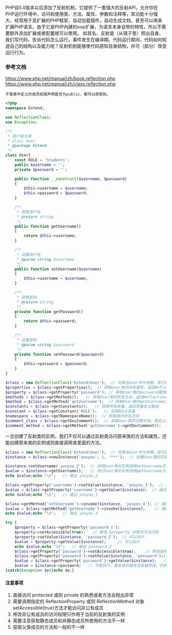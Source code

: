PHP自5.0版本以后添加了反射机制，它提供了一套强大的反射API，允许你在PHP运行环境中，访问和使用类、方法、属性、参数和注释等，其功能十分强大，经常用于高扩展的PHP框架，自动加载插件，自动生成文档，甚至可以用来扩展PHP语言。由于它是PHP內建的oop扩展，为语言本身自带的特性，所以不需要额外添加扩展或者配置就可以使用。
如其名，反射是（从镜子里）照出自身。我们写代码，告诉代码怎么运行，事件发生在编译期。代码运行期间，代码如何知道自己的结构以及能力呢？反射机制能够使代码感知自身结构，并可（部分）改变运行行为。

### 参考文档

https://www.php.net/manual/zh/book.reflection.php
https://www.php.net/manual/zh/class.reflection.php

```不管类中定义的成员权限声明是否为public，都可以获取到。```

```php
<?php 
namespace Extend;

use ReflectionClass;
use Exception;

/**
 * 用户相关类
 * Class User
 * @package Extend
 */
class User{
    const ROLE = 'Students';
    public $username = '';
    private $password = '';

    public function __construct($username, $password)
    {
        $this->username = $username;
        $this->password = $password;
    }

    /**
     * 获取用户名
     * @return string
     */
    public function getUsername()
    {
        return $this->username;
    }

    /**
     * 设置用户名
     * @param string $username
     */
    public function setUsername($username)
    {
        $this->username = $username;
    }

    /**
     * 获取密码
     * @return string
     */
    private function getPassword()
    {
        return $this->password;
    }

    /**
     * 设置密码
     * @param string $password
     */
    private function setPassowrd($password)
    {
        $this->password = $password;
    }
}

$class = new ReflectionClass('Extend\User');  // 将类名User作为参数，即可建立User类的反射类
$properties = $class->getProperties();  // 获取User类的所有属性，返回ReflectionProperty的数组
$property = $class->getProperty('password'); // 获取User类的password属性ReflectionProperty
$methods = $class->getMethods();   // 获取User类的所有方法，返回ReflectionMethod数组
$method = $class->getMethod('getUsername');  // 获取User类的getUsername方法的ReflectionMethod
$constants = $class->getConstants();   // 获取所有常量，返回常量定义数组
$constant = $class->getConstant('ROLE');   // 获取ROLE常量
$namespace = $class->getNamespaceName();  // 获取类的命名空间
$comment_class = $class->getDocComment();  // 获取User类的注释文档，即定义在类之前的注释
$comment_method = $class->getMethod('getUsername')->getDocComment();  // 获取User类中getUsername方法的注释文档
```

一旦创建了反射类的实例，我们不仅可以通过反射类访问原来类的方法和属性，还能创建原来类的实例或则直接调用类里面的方法。

```php
$class = new ReflectionClass('Extend\User');  // 将类名User作为参数，即可建立User类的反射类
$instance = $class->newInstance('youyou', 1, '***');  // 创建User类的实例

$instance->setUsername('youyou_2');  // 调用User类的实例调用setUsername方法设置用户名
$value = $instance->getUsername();   // 用过User类的实例调用getUsername方法获取用户名
echo $value;echo "\n";   // 输出 youyou_2

$class->getProperty('username')->setValue($instance, 'youyou_3');  // 通过反射类ReflectionProperty设置指定实例的username属性值
$value = $class->getProperty('username')->getValue($instance);  // 通过反射类ReflectionProperty获取username的属性值
echo $value;echo "\n";   // 输出 youyou_3

$class->getMethod('setUsername')->invoke($instance, 'youyou_4'); // 通过反射类ReflectionMethod调用指定实例的方法，并且传送参数
$value = $class->getMethod('getUsername')->invoke($instance);    // 通过反射类ReflectionMethod调用指定实例的方法
echo $value;echo "\n";   // 输出 youyou_4

try {
    $property = $class->getProperty('password_1');
    $property->setAccessible(true);   // 修改 $property 对象的可访问性
    $property->setValue($instance, 'password_2');  // 可以执行
    $value = $property->getValue($instance);     // 可以执行
    echo $value;echo "\n";   // 输出 password_2
    $class->getProperty('password')->setAccessible(true);    // 修改临时ReflectionProperty对象的可访问性
    $class->getProperty('password')->setValue($instance, 'password');// 不能执行，抛出不能访问异常
    $value = $class->getProperty('password')->getValue($instance);   // 不能执行，抛出不能访问异常
    $value = $instance->password;   // 不能执行，类本身的属性没有被修改，仍然是private
}catch(Exception $e){echo $e;}
```

#### 注意事项

1. 直接访问 protected 或则 private 的熟悉或者方法会抛出异常
2. 需要调用指定的 ReflectionProperty 或则 ReflectionMethod 对象 setAccessible(true)方法才能访问非公有成员
3. 修改非公有成员的访问权限只作用于当前的反射类的实例
4. 需要注意获取静态成员和非静态成员所使用的方法不一样
5. 获取父类成员的方法和一般的不一样
